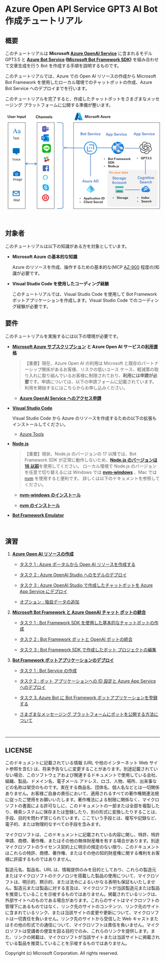# Azure Open API Service GPT3 AI Bot 作成チュートリアル

## 概要

このチュートリアルは **Microsoft [Azure OpenAI Service](https://learn.microsoft.com/ja-jp/azure/cognitive-services/openai/overview)** に含まれるモデル GPT3.5 と **[Azure Bot Service](https://learn.microsoft.com/ja-jp/azure/bot-service/?view=azure-bot-service-4.0) ([Microsoft Bot Framework SDK](https://learn.microsoft.com/ja-jp/azure/bot-service/bot-service-overview?view=azure-bot-service-4.0))** を組み合わせて文章生成を行う Bot を作成する手順を説明するものです。

このチュートリアルでは、Azure での Open AI リソースの作成から Microsoft Bot Framework を使用したローカル環境でのチャットボットの作成、Azure Bot Service へのデプロイまでを行います。

このチュートリアルを完了すると、作成したチャットボットをさまざまなメッセージング プラットフォームに公開する準備が整います。

![チュートリアルで作成する構成図](images/23July_Channel_AzureBot_tutrial.png)

<br>

## 対象者

このチュートリアルは以下の知識がある方を対象としています。

* **Microsoft Azure の基本的な知識**

    Azure のリソースを作成、操作するための基本的な(MCP [AZ-900](https://learn.microsoft.com/ja-jp/certifications/exams/az-900/) 程度の)知識が必要です。

* **Visual Studio Code を使用したコーディング経験**

    このチュートリアルでは、Visual Studio Code を使用して Bot Framework ボットアプリケーションを作成します。Visual Studio Code でのコーディング経験が必要です。



## 要件

このチュートリアルを実施するには以下の環境が必要です。

- **[Microsoft Azure サブスクリプション](https://azure.microsoft.com/ja-jp/free/) と Azure Open AI サービスの[利用資格](https://aka.ms/oaiapply)**

    >【重要】現在、Azure Open AI の利用は Microsoft と既存のパートナーシップ関係があるお客様、リスクの低いユース ケース、軽減策の取り入れに取り組んでいるお客様に制限されており、**利用には申請が必要**です。申請については、以下の申請フォームに記載されています。 利用を開始するにはこちらからお申し込みください。

    - [**Azure OpenAI Service へのアクセス申請**](https://aka.ms/oaiapply)


- [**Visual Studio Code**](https://code.visualstudio.com/)

    Visual Studio Code から Azure のリソースを作成するための以下の拡張もインストールしてください。
    - [Azure Tools](https://marketplace.visualstudio.com/items?itemName=ms-vscode.vscode-node-azure-pack)


- [**Node.js**](https://nodejs.org/ja/)

    > 【重要】現状、Node.js のバージョンの 17 以降では、Bot Framework SDK が正常に動作しないため、[**Node.js のバージョンは 16 以前**](https://nodejs.org/download/release/v16.20.1/)を使用してください。
    > ローカル環境で Node.js のバージョンを任意で切り替えるには Windows では [**nvm-windows**](https://github.com/coreybutler/nvm-windows) 、Mac では [nvm](https://github.com/nvm-sh/nvm) を使用すると便利です。
    > 詳しくは以下のドキュメントを参照してください。

    - [**nvm-windows のインストール**](https://learn.microsoft.com/ja-jp/windows/dev-environment/javascript/nodejs-on-windows#install-nvm-windows-nodejs-and-npm)

    - [**nvm のインストール**](https://learn.microsoft.com/ja-jp/windows/dev-environment/javascript/nodejs-on-wsl#install-nvm-nodejs-and-npm)

- [**Bot Framework Emulator**](https://github.com/microsoft/BotFramework-Emulator)

<br>

## 演習

1. [**Azure Open AI リソースの作成**](Ex01.md)
    - [タスク 1 : Azure ポータルから Open AI リソースを作成する](Ex01.md#%E3%82%BF%E3%82%B9%E3%82%AF-1--azure-%E3%83%9D%E3%83%BC%E3%82%BF%E3%83%AB%E3%81%8B%E3%82%89-open-ai-%E3%83%AA%E3%82%BD%E3%83%BC%E3%82%B9%E3%82%92%E4%BD%9C%E6%88%90%E3%81%99%E3%82%8B)

    - [タスク 2 : Azure OpenAI Studio へのモデルのデプロイ](Ex01.md#%E3%82%BF%E3%82%B9%E3%82%AF-2--azure-openai-studio-%E3%81%B8%E3%81%AE%E3%83%A2%E3%83%87%E3%83%AB%E3%81%AE%E3%83%87%E3%83%97%E3%83%AD%E3%82%A4)

    - [タスク 3 : Azure OpenAI Studio で作成したチャットボットを Azure App Service にデプロイ](Ex01.md#%E3%82%BF%E3%82%B9%E3%82%AF-3---azure-openai-studio-%E3%81%A7%E4%BD%9C%E6%88%90%E3%81%97%E3%81%9F%E3%83%81%E3%83%A3%E3%83%83%E3%83%88%E3%83%9C%E3%83%83%E3%83%88%E3%82%92-azure-app-service-%E3%81%AB%E3%83%87%E3%83%97%E3%83%AD%E3%82%A4)


    - [オプション : 独自データの追加](Ex01.md#%E3%82%AA%E3%83%97%E3%82%B7%E3%83%A7%E3%83%B3--%E7%8B%AC%E8%87%AA%E3%83%87%E3%83%BC%E3%82%BF%E3%81%AE%E8%BF%BD%E5%8A%A0)

2. [**Microsoft Bot Framework と Azure OpenAI チャット ボットの統合**](Ex02.md)

    - [タスク 1 : Bot Framework SDK を使用した基本的なチャットボットの作成](Ex02.md#%E3%82%BF%E3%82%B9%E3%82%AF-1--bot-framework-sdk-%E3%82%92%E4%BD%BF%E7%94%A8%E3%81%97%E3%81%9F%E5%9F%BA%E6%9C%AC%E7%9A%84%E3%81%AA%E3%83%81%E3%83%A3%E3%83%83%E3%83%88%E3%83%9C%E3%83%83%E3%83%88%E3%81%AE%E4%BD%9C%E6%88%90)

    - [タスク 2 : Bot Framework ボットと OpenAI ボットの統合](Ex02.md#%E3%82%BF%E3%82%B9%E3%82%AF-2--bot-framework-%E3%83%9C%E3%83%83%E3%83%88%E3%81%A8-openai-%E3%83%9C%E3%83%83%E3%83%88%E3%81%AE%E7%B5%B1%E5%90%88)

    - [タスク 3 : Bot Framework SDK で作成したボット プロジェクトの編集](Ex02.md#%E3%82%BF%E3%82%B9%E3%82%AF-3--bot-framework-sdk-%E3%81%A7%E4%BD%9C%E6%88%90%E3%81%97%E3%81%9F%E3%83%9C%E3%83%83%E3%83%88-%E3%83%97%E3%83%AD%E3%82%B8%E3%82%A7%E3%82%AF%E3%83%88%E3%81%AE%E7%B7%A8%E9%9B%86)


3. [**Bot Framework ボットアプリケーションのデプロイ**](Ex03.md)

    - [タスク 1 : Bot Service の作成](Ex03.md#%E3%82%BF%E3%82%B9%E3%82%AF-1--bot-service-%E3%81%AE%E4%BD%9C%E6%88%90)

    - [タスク 2 : ボット アプリケーションへの ID 設定と Azure App Service へのデプロイ](Ex03.md#%E3%82%BF%E3%82%B9%E3%82%AF-2--%E3%83%9C%E3%83%83%E3%83%88-%E3%82%A2%E3%83%97%E3%83%AA%E3%82%B1%E3%83%BC%E3%82%B7%E3%83%A7%E3%83%B3%E3%81%B8%E3%81%AE-id-%E8%A8%AD%E5%AE%9A%E3%81%A8-azure-app-service-%E3%81%B8%E3%81%AE%E3%83%87%E3%83%97%E3%83%AD%E3%82%A4)

    - [タスク 3. Azure Bot に Bot Framework ボットアプリケーションを登録する](Ex03.md#%E3%82%BF%E3%82%B9%E3%82%AF-3-azure-bot-%E3%81%AB-bot-framework-%E3%83%9C%E3%83%83%E3%83%88%E3%82%A2%E3%83%97%E3%83%AA%E3%82%B1%E3%83%BC%E3%82%B7%E3%83%A7%E3%83%B3%E3%82%92%E7%99%BB%E9%8C%B2%E3%81%99%E3%82%8B)

    - [さまざまなメッセージング プラットフォームにボットを公開する方法について](Ex03.md#%E3%81%95%E3%81%BE%E3%81%96%E3%81%BE%E3%81%AA%E3%83%A1%E3%83%83%E3%82%BB%E3%83%BC%E3%82%B8%E3%83%B3%E3%82%B0-%E3%83%97%E3%83%A9%E3%83%83%E3%83%88%E3%83%95%E3%82%A9%E3%83%BC%E3%83%A0%E3%81%AB%E3%83%9C%E3%83%83%E3%83%88%E3%82%92%E5%85%AC%E9%96%8B%E3%81%99%E3%82%8B%E6%96%B9%E6%B3%95%E3%81%AB%E3%81%A4%E3%81%84%E3%81%A6)

<br>


---
## LICENSE

このドキュメントに記載されている情報 (URL や他のインターネット Web サイト参照を含む) は、将来予告なしに変更することがあります。別途記載されていない場合、このソフトウェアおよび関連するドキュメントで使用している会社、組織、製品、ドメイン名、電子メール アドレス、ロゴ、人物、場所、出来事などの名称は架空のものです。実在する商品名、団体名、個人名などとは一切関係ありません。お客様ご自身の責任において、適用されるすべての著作権関連法規に従ったご使用をお願いいたします。著作権法による制限に関係なく、マイクロソフトの書面による許可なしに、このドキュメントの一部または全部を複製したり、検索システムに保存または登録したり、別の形式に変換したりすることは、手段、目的を問わず禁じられています。ここでいう手段とは、複写や記録など、電子的、または物理的なすべての手段を含みます。

マイクロソフトは、このドキュメントに記載されている内容に関し、特許、特許申請、商標、著作権、またはその他の無体財産権を有する場合があります。別途マイクロソフトのライセンス契約上に明示の規定のない限り、このドキュメントはこれらの特許、商標、著作権、またはその他の知的財産権に関する権利をお客様に許諾するものではありません。

製造元名、製品名、URL は、情報提供のみを目的としており、これらの製造元またはマイクロソフトのテクノロジを搭載した製品の使用について、マイクロソフトは、明示的、黙示的、または法令によるいかなる表明も保証もいたしません。製造元または製品に対する言及は、マイクロソフトが当該製造元または製品を推奨していることを示唆するものではありません。掲載されているリンクは、外部サイトへのものである場合があります。これらのサイトはマイクロソフトの管理下にあるものではなく、リンク先のサイトのコンテンツ、リンク先のサイトに含まれているリンク、または当該サイトの変更や更新について、マイクロソフトは一切責任を負いません。リンク先のサイトから受信した Web キャストまたはその他の形式での通信について、マイクロソフトは責任を負いません。マイクロソフトは受講者の便宜を図る目的でのみ、これらのリンクを提供します。また、リンクの掲載は、マイクロソフトが当該サイトまたは当該サイトに掲載されている製品を推奨していることを示唆するものではありません。

Copyright (c) Microsoft Corporation. All rights reserved.




